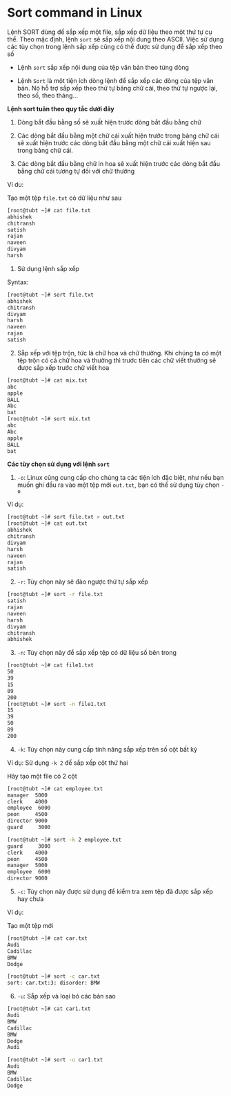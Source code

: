 # Sort command in Linux

Lệnh SORT dùng để sắp xếp một file, sắp xếp dữ liệu theo một thứ tự cụ thể. Theo mặc định, lệnh `sort` sẽ sắp xếp nội dung theo ASCII. Việc sử dụng các tùy chọn trong lệnh sắp xếp cũng có thể được sử dụng để sắp xếp theo số

- Lệnh `sort` sắp xếp nội dung của tệp văn bản theo từng dòng 

- Lệnh `Sort` là một tiện ích dòng lệnh để sắp xếp các dòng của tệp văn bản. Nó hỗ trợ sắp xếp theo thứ tự bảng chữ cái, theo thứ tự ngược lại, theo số, theo tháng...

**Lệnh sort tuân theo quy tắc dưới đây**

1. Dòng bắt đầu bằng số sẽ xuất hiện trước dòng bắt đầu bằng chữ

2. Các dòng bắt đầu bằng một chữ cái xuất hiện trước trong bảng chữ cái sẽ xuất hiện trước các dòng bắt đầu bằng một chữ cái xuất hiện sau trong bảng chữ cái.

3. Các dòng bắt đầu bằng chữ in hoa sẽ xuất hiện trước các dòng bắt đầu bằng chữ cái tương tự đối với chữ thường

Ví du:

Tạo một tệp `file.txt` có dữ liệu như sau

```sh
[root@tubt ~]# cat file.txt 
abhishek
chitransh
satish
rajan
naveen
divyam
harsh
```

1. Sử dụng lệnh sắp xếp

Syntax:

```sh
[root@tubt ~]# sort file.txt 
abhishek
chitransh
divyam
harsh
naveen
rajan
satish
```

2. Sẵp xếp với tệp trộn, tức là chữ hoa và chữ thường. Khi chúng ta có một tệp trộn có cả chữ hoa và thường thì trước tiên các chữ viết thường sẽ được sắp xếp trước chữ viết hoa

```sh
[root@tubt ~]# cat mix.txt 
abc
apple
BALL
Abc
bat
[root@tubt ~]# sort mix.txt 
abc
Abc
apple
BALL
bat
```

**Các tùy chọn sử dụng với lệnh `sort`**

1. `-o`: Linux cũng cung cấp cho chúng ta các tiện ích đặc biệt, như nếu bạn muốn ghi đầu ra vào một tệp mới `out.txt`, bạn có thể sử dụng tùy chọn `-o`

Ví dụ:

```sh
[root@tubt ~]# sort file.txt > out.txt
[root@tubt ~]# cat out.txt 
abhishek
chitransh
divyam
harsh
naveen
rajan
satish
```

2. `-r`: Tùy chọn này sẽ đảo ngược thứ tự sắp xếp 

```sh
[root@tubt ~]# sort -r file.txt 
satish
rajan
naveen
harsh
divyam
chitransh
abhishek
```

3. `-n`: Tùy chọn này để sắp xếp tệp có dữ liệu số bên trong

```sh
[root@tubt ~]# cat file1.txt 
50
39
15
89
200
[root@tubt ~]# sort -n file1.txt 
15
39
50
89
200
```

4. `-k`: Tùy chọn này cung cấp tính năng sắp xếp trên số cột bất kỳ 

Ví dụ: Sử dụng `-k 2` để sắp xếp cột thứ hai

Hãy tạo một file có 2 cột

```sh
[root@tubt ~]# cat employee.txt 
manager  5000
clerk    4000
employee  6000
peon     4500
director 9000
guard     3000

[root@tubt ~]# sort -k 2 employee.txt 
guard     3000
clerk    4000
peon     4500
manager  5000
employee  6000
director 9000
```

5. `-c`: Tùy chọn này được sử dụng để kiểm tra xem tệp đã được sắp xếp hay chưa 

Ví dụ: 

Tạo một tệp mới

```sh
[root@tubt ~]# cat car.txt 
Audi
Cadillac
BMW
Dodge

[root@tubt ~]# sort -c car.txt 
sort: car.txt:3: disorder: BMW
```

6. `-u`: Sẵp xếp và loại bỏ các bản sao

```sh
[root@tubt ~]# cat car1.txt 
Audi
BMW
Cadillac
BMW
Dodge
Audi

[root@tubt ~]# sort -u car1.txt 
Audi
BMW
Cadillac
Dodge
```

